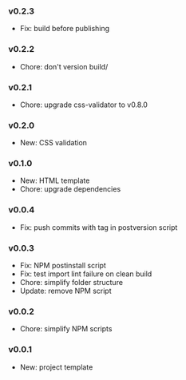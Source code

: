 ### v0.2.3
- Fix: build before publishing

### v0.2.2
- Chore: don't version build/

### v0.2.1
- Chore: upgrade css-validator to v0.8.0

### v0.2.0
- New: CSS validation

### v0.1.0
- New: HTML template
- Chore: upgrade dependencies

### v0.0.4
- Fix: push commits with tag in postversion script

### v0.0.3
- Fix: NPM postinstall script
- Fix: test import lint failure on clean build
- Chore: simplify folder structure
- Update: remove NPM script

### v0.0.2
- Chore: simplify NPM scripts

### v0.0.1
- New: project template